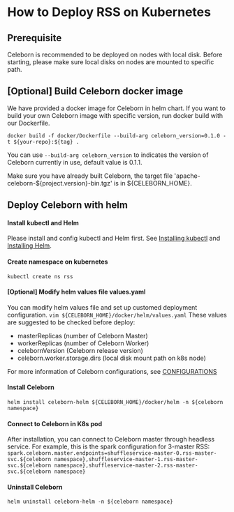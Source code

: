 # How to Deploy RSS on Kubernetes

## Prerequisite
Celeborn is recommended to be deployed on nodes with local disk. Before starting, please make sure local disks on nodes are mounted to specific path.

## [Optional] Build Celeborn docker image
We have provided a docker image for Celeborn in helm chart. If you want to build your own Celeborn image with specific version, run docker build with our Dockerfile.

`
docker build -f docker/Dockerfile --build-arg celeborn_version=0.1.0 -t ${your-repo}:${tag} .
`

You can use `--build-arg celeborn_version` to indicates the version of Celeborn currently in use, default value is 0.1.1.

Make sure you have already built Celeborn, the target file 'apache-celeborn-${project.version}-bin.tgz' is in ${CELEBORN_HOME}.

## Deploy Celeborn with helm

#### Install kubectl and Helm

Please install and config kubectl and Helm first. See [Installing kubectl](https://kubernetes.io/docs/tasks/tools/#kubectl) and [Installing Helm](https://helm.sh/docs/intro/install/).

#### Create namespace on kubernetes
`
kubectl create ns rss
`

#### [Optional] Modify helm values file values.yaml
You can modify helm values file and set up customed deployment configuration.
`
vim ${CELEBORN_HOME}/docker/helm/values.yaml
`
These values are suggested to be checked before deploy:  
- masterReplicas (number of Celeborn Master)
- workerReplicas (number of Celeborn Worker)
- celebornVersion (Celeborn release version)
- celeborn.worker.storage.dirs (local disk mount path on k8s node)

For more information of Celeborn configurations, see [CONFIGURATIONS](../CONFIGURATION_GUIDE.md)

#### Install Celeborn
`
helm install celeborn-helm ${CELEBORN_HOME}/docker/helm -n ${celeborn namespace}
`

#### Connect to Celeborn in K8s pod
After installation, you can connect to Celeborn master through headless service. For example, this is the spark configuration for 3-master RSS:
`
spark.celeborn.master.endpoints=shuffleservice-master-0.rss-master-svc.${celeborn namespace},shuffleservice-master-1.rss-master-svc.${celeborn namespace},shuffleservice-master-2.rss-master-svc.${celeborn namespace}
`

#### Uninstall Celeborn
`
helm uninstall celeborn-helm -n ${celeborn namespace}
`
